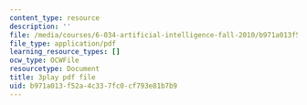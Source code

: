 ```yaml
---
content_type: resource
description: ''
file: /media/courses/6-034-artificial-intelligence-fall-2010/b971a013f52a4c337fc0cf793e81b7b9_TjZBTDzGeGg.pdf
file_type: application/pdf
learning_resource_types: []
ocw_type: OCWFile
resourcetype: Document
title: 3play pdf file
uid: b971a013-f52a-4c33-7fc0-cf793e81b7b9
---
```

